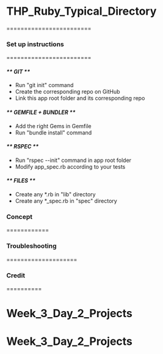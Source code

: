 # THP_Ruby_Typical_Directory
========================

### Set up instructions
========================

#### _** GIT **_
- Run "git init" command
- Create the corresponding repo on GitHub
- Link this app root folder and its corresponding repo


#### _** GEMFILE + BUNDLER **_
- Add the right Gems in Gemfile
- Run "bundle install" command


#### _** RSPEC **_
- Run "rspec --init" command in app root folder
- Modify app_spec.rb according to your tests


#### _** FILES **_
- Create any *.rb in "lib" directory
- Create any *_spec.rb in "spec" directory


### Concept
============

### Troubleshooting
====================

### Credit
==========
# Week_3_Day_2_Projects
# Week_3_Day_2_Projects
